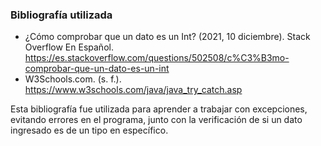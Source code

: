 ### Bibliografía utilizada
- ¿Cómo comprobar que un dato es un Int? (2021, 10 diciembre). Stack Overflow En Español. https://es.stackoverflow.com/questions/502508/c%C3%B3mo-comprobar-que-un-dato-es-un-int
- W3Schools.com. (s. f.). https://www.w3schools.com/java/java_try_catch.asp

Esta bibliografía fue utilizada para aprender a trabajar con excepciones, evitando errores en el programa, junto con la verificación de si un dato ingresado es de un tipo en específico.
